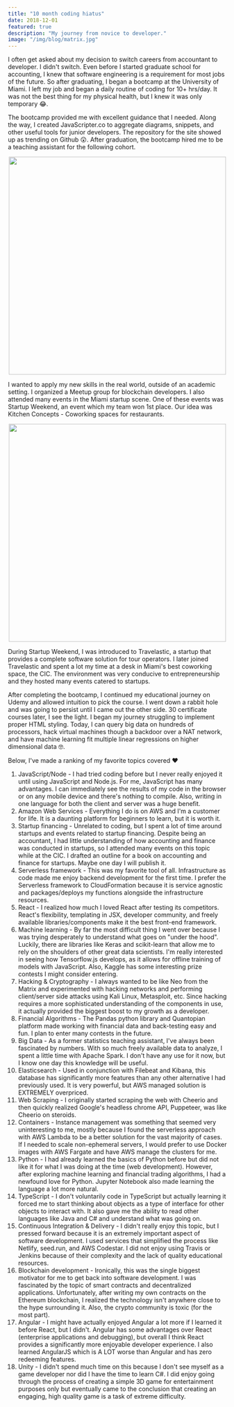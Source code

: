 ```yaml
---
title: "10 month coding hiatus"
date: 2018-12-01
featured: true
description: "My journey from novice to developer."
image: "/img/blog/matrix.jpg"
---
```



I often get asked about my decision to switch careers from accountant to developer. I didn't switch. Even before I started graduate school for accounting, I knew that software engineering is a requirement for most jobs of the future. So after graduating, I began a bootcamp at the University of Miami. I left my job and began a daily routine of coding for 10+ hrs/day. It was not the best thing for my physical health, but I knew it was only temporary 😂.

The bootcamp provided me with excellent guidance that I needed. Along the way, I created JavaScripter.co to aggregate diagrams, snippets, and other useful tools for junior developers. The repository for the site showed up as trending on Github 😲. After graduation, the bootcamp hired me to be a teaching assistant for the following cohort.

<center><img src="/img/blog/bootcamp.jpeg" width="500px"></center>

I wanted to apply my new skills in the real world, outside of an academic setting. I organized a Meetup group for blockchain developers. I also attended many events in the Miami startup scene. One of these events was Startup Weekend, an event which my team won 1st place. Our idea was Kitchen Concepts - Coworking spaces for restaurants.

<center><img src="/img/blog/startupweekend.jpg" width="500px"></center>

During Startup Weekend, I was introduced to Travelastic, a startup that provides a complete software solution for tour operators. I later joined Travelastic and spent a lot my time at a desk in Miami's best coworking space, the CIC. The environment was very conducive to entrepreneurship and they hosted many events catered to startups.

After completing the bootcamp, I continued my educational journey on Udemy and allowed intuition to pick the course. I went down a rabbit hole and was going to persist until I came out the other side. 30 certificate courses later, I see the light. I began my journey struggling to implement proper HTML styling. Today, I can query big data on hundreds of processors, hack virtual machines though a backdoor over a NAT network, and have machine learning fit multiple linear regressions on higher dimensional data 🤓.

Below, I've made a ranking of my favorite topics covered ❤️

1. JavaScript/Node - I had tried coding before but I never really enjoyed it until using JavaScript and Node.js. For me, JavaScript has many advantages. I can immediately see the results of my code in the browser or on any mobile device and there's nothing to compile. Also, writing in one language for both the client and server was a huge benefit.
2. Amazon Web Services - Everything I do is on AWS and I'm a customer for life. It is a daunting platform for beginners to learn, but it is worth it.
3. Startup financing - Unrelated to coding, but I spent a lot of time around startups and events related to startup financing. Despite being an accountant, I had little understanding of how accounting and finance was conducted in startups, so I attended many events on this topic while at the CIC. I drafted an outline for a book on accounting and finance for startups. Maybe one day I will publish it.
4. Serverless framework - This was my favorite tool of all. Infrastructure as code made me enjoy backend development for the first time. I prefer the Serverless framework to CloudFormation because it is service agnostic and packages/deploys my functions alongside the infrastructure resources.
5. React - I realized how much I loved React after testing its competitors. React's flexibility, templating in JSX, developer community, and freely available libraries/components make it the best front-end framework.
6. Machine learning - By far the most difficult thing I went over because I was trying desperately to understand what goes on "under the hood". Luckily, there are libraries like Keras and scikit-learn that allow me to rely on the shoulders of other great data scientists. I'm really interested in seeing how Tensorflow.js develops, as it allows for offline training of models with JavaScript. Also, Kaggle has some interesting prize contests I might consider entering.
7. Hacking & Cryptography - I always wanted to be like Neo from the Matrix and experimented with hacking networks and performing client/server side attacks using Kali Linux, Metasploit, etc. Since hacking requires a more sophisticated understanding of the components in use, it actually provided the biggest boost to my growth as a developer.
8. Financial Algorithms - The Pandas python library and Quantopian platform made working with financial data and back-testing easy and fun. I plan to enter many contests in the future.
9. Big Data - As a former statistics teaching assistant, I've always been fascinated by numbers. With so much freely available data to analyze, I spent a little time with Apache Spark. I don't have any use for it now, but I know one day this knowledge will be useful.
10. Elasticsearch - Used in conjunction with Filebeat and Kibana, this database has significantly more features than any other alternative I had previously used. It is very powerful, but AWS managed solution is EXTREMELY overpriced.
11. Web Scraping - I originally started scraping the web with Cheerio and then quickly realized Google's headless chrome API, Puppeteer, was like Cheerio on steroids.
12. Containers - Instance management was something that seemed very uninteresting to me, mostly because I found the serverless approach with AWS Lambda to be a better solution for the vast majority of cases. If I needed to scale non-ephemeral servers, I would prefer to use Docker images with AWS Fargate and have AWS manage the clusters for me.
13. Python - I had already learned the basics of Python before but did not like it for what I was doing at the time (web development). However, after exploring machine learning and financial trading algorithms, I had a newfound love for Python. Jupyter Notebook also made learning the language a lot more natural.
14. TypeScript - I don't voluntarily code in TypeScript but actually learning it forced me to start thinking about objects as a type of interface for other objects to interact with. It also gave me the ability to read other languages like Java and C# and understand what was going on.
15. Continuous Integration & Delivery - I didn't really enjoy this topic, but I pressed forward because it is an extremely important aspect of software development. I used services that simplified the process like Netlify, seed.run, and AWS Codestar. I did not enjoy using Travis or Jenkins because of their complexity and the lack of quality educational resources.
16. Blockchain development - Ironically, this was the single biggest motivator for me to get back into software development. I was fascinated by the topic of smart contracts and decentralized applications. Unfortunately, after writing my own contracts on the Ethereum blockchain, I realized the technology isn't anywhere close to the hype surrounding it. Also, the crypto community is toxic (for the most part).
17. Angular - I might have actually enjoyed Angular a lot more if I learned it before React, but I didn't. Angular has some advantages over React (enterprise applications and debugging), but overall I think React provides a significantly more enjoyable developer experience. I also learned AngularJS which is A LOT worse than Angular and has zero redeeming features.
18. Unity - I didn't spend much time on this because I don't see myself as a game developer nor did I have the time to learn C#. I did enjoy going through the process of creating a simple 3D game for entertainment purposes only but eventually came to the conclusion that creating an engaging, high quality game is a task of extreme difficulty.